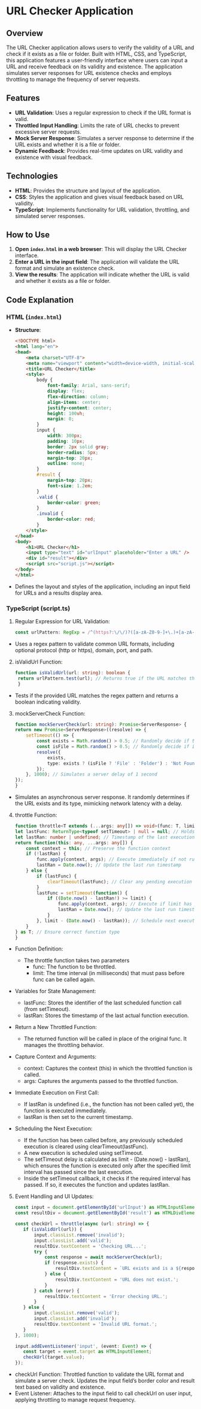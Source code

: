# URL Checker Application

## Overview

The URL Checker application allows users to verify the validity of a URL and check if it exists as a file or folder. Built with HTML, CSS, and TypeScript, this application features a user-friendly interface where users can input a URL and receive feedback on its validity and existence. The application simulates server responses for URL existence checks and employs throttling to manage the frequency of server requests.

## Features

- **URL Validation**: Uses a regular expression to check if the URL format is valid.
- **Throttled Input Handling**: Limits the rate of URL checks to prevent excessive server requests.
- **Mock Server Response**: Simulates a server response to determine if the URL exists and whether it is a file or folder.
- **Dynamic Feedback**: Provides real-time updates on URL validity and existence with visual feedback.

## Technologies

- **HTML**: Provides the structure and layout of the application.
- **CSS**: Styles the application and gives visual feedback based on URL validity.
- **TypeScript**: Implements functionality for URL validation, throttling, and simulated server responses.

## How to Use

1. **Open `index.html` in a web browser**: This will display the URL Checker interface.
2. **Enter a URL in the input field**: The application will validate the URL format and simulate an existence check.
3. **View the results**: The application will indicate whether the URL is valid and whether it exists as a file or folder.

## Code Explanation

### HTML (`index.html`)

- **Structure**:
  ```html
  <!DOCTYPE html>
  <html lang="en">
  <head>
      <meta charset="UTF-8">
      <meta name="viewport" content="width=device-width, initial-scale=1.0">
      <title>URL Checker</title>
      <style>
          body {
              font-family: Arial, sans-serif;
              display: flex;
              flex-direction: column;
              align-items: center;
              justify-content: center;
              height: 100vh;
              margin: 0;
          }
          input {
              width: 300px;
              padding: 10px;
              border: 2px solid gray;
              border-radius: 5px;
              margin-top: 20px;
              outline: none;
          }
          #result {
              margin-top: 20px;
              font-size: 1.2em;
          }
          .valid {
              border-color: green;
          }
          .invalid {
              border-color: red;
          }
      </style>
  </head>
  <body>
      <h1>URL Checker</h1>
      <input type="text" id="urlInput" placeholder="Enter a URL" />
      <div id="result"></div>
      <script src="script.js"></script>
  </body>
  </html>


- Defines the layout and styles of the application, including an input field for URLs and a results display area.
### TypeScript (script.ts)
1. Regular Expression for URL Validation:
      ```typescript
      const urlPattern: RegExp = /^(https?:\/\/)?([a-zA-Z0-9-]+\.)+[a-zA-Z]{2,}(:\d+)?(\/[^\s]*)?$/i;

  - Uses a regex pattern to validate common URL formats, including optional protocol (http or https), domain, port, and path.

2. isValidUrl Function:
   ```typescript
   function isValidUrl(url: string): boolean {
    return urlPattern.test(url); // Returns true if the URL matches the pattern, false otherwise
    }

  - Tests if the provided URL matches the regex pattern and returns a boolean indicating validity.
    
3. mockServerCheck Function:
    ```typescript
    function mockServerCheck(url: string): Promise<ServerResponse> {
    return new Promise<ServerResponse>((resolve) => {
        setTimeout(() => {
            const exists = Math.random() > 0.5; // Randomly decide if the URL exists
            const isFile = Math.random() > 0.5; // Randomly decide if it's a file or folder
            resolve({
                exists,
                type: exists ? (isFile ? 'File' : 'Folder') : 'Not Found'
            });
        }, 1000); // Simulates a server delay of 1 second
    });
    }


- Simulates an asynchronous server response. It randomly determines if the URL exists and its type, mimicking network latency with a delay.

4. throttle Function:
    ```typescript
    function throttle<T extends (...args: any[]) => void>(func: T, limit: number): T {
    let lastFunc: ReturnType<typeof setTimeout> | null = null; // Holds the timeout ID
    let lastRan: number | undefined; // Timestamp of the last execution
    return function(this: any, ...args: any[]) {
        const context = this; // Preserve the function context
        if (!lastRan) {
            func.apply(context, args); // Execute immediately if not run before
            lastRan = Date.now(); // Update the last run timestamp
        } else {
            if (lastFunc) {
                clearTimeout(lastFunc); // Clear any pending execution
            }
            lastFunc = setTimeout(function() {
                if ((Date.now() - lastRan!) >= limit) {
                    func.apply(context, args); // Execute if limit has passed
                    lastRan = Date.now(); // Update the last run timestamp
                }
            }, limit - (Date.now() - lastRan)); // Schedule next execution
        }
    } as T; // Ensure correct function type
    }


- Function Definition:
     - The throttle function takes two parameters
         - func: The function to be throttled.
         - limit: The time interval (in milliseconds) that must pass before func can be called again.
      
- Variables for State Management:
    - lastFunc: Stores the identifier of the last scheduled function call (from setTimeout).
    - lastRan: Stores the timestamp of the last actual function execution.

- Return a New Throttled Function:
    - The returned function will be called in place of the original func. It manages the throttling behavior.

- Capture Context and Arguments:
    - context: Captures the context (this) in which the throttled function is called.
    - args: Captures the arguments passed to the throttled function.
 
- Immediate Execution on First Call:
    - If lastRan is undefined (i.e., the function has not been called yet), the function is executed immediately.
    - lastRan is then set to the current timestamp.
 
- Scheduling the Next Execution:
    - If the function has been called before, any previously scheduled execution is cleared using clearTimeout(lastFunc).
    - A new execution is scheduled using setTimeout.
    - The setTimeout delay is calculated as limit - (Date.now() - lastRan), which ensures the function is executed only after the specified limit interval has passed since the last execution.
    - Inside the setTimeout callback, it checks if the required interval has passed. If so, it executes the function and updates lastRan.  

5. Event Handling and UI Updates:
     ```typescript
     const input = document.getElementById('urlInput') as HTMLInputElement;
    const resultDiv = document.getElementById('result') as HTMLDivElement;
    
    const checkUrl = throttle(async (url: string) => {
        if (isValidUrl(url)) {
            input.classList.remove('invalid');
            input.classList.add('valid');
            resultDiv.textContent = 'Checking URL...';
            try {
                const response = await mockServerCheck(url);
                if (response.exists) {
                    resultDiv.textContent = `URL exists and is a ${response.type}.`;
                } else {
                    resultDiv.textContent = 'URL does not exist.';
                }
            } catch (error) {
                resultDiv.textContent = 'Error checking URL.';
            }
        } else {
            input.classList.remove('valid');
            input.classList.add('invalid');
            resultDiv.textContent = 'Invalid URL format.';
        }
    }, 1000);
    
    input.addEventListener('input', (event: Event) => {
        const target = event.target as HTMLInputElement;
        checkUrl(target.value);
    });

- checkUrl Function: Throttled function to validate the URL format and simulate a server check. Updates the input field’s border color and result text based on validity and existence.
- Event Listener: Attaches to the input field to call checkUrl on user input, applying throttling to manage request frequency.


      
  	
